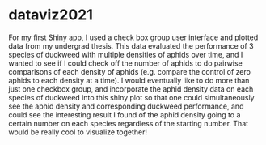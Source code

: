 # dataviz2021
For my first Shiny app, I used a check box group user interface and plotted data from my undergrad thesis. This data evaluated the performance of 3 species of duckweed with multiple densities of aphids over time, and I wanted to see if I could check off the number of aphids to do pairwise comparisons of each density of aphids (e.g. compare the control of zero aphids to each density at a time). I would eventually like to do more than just one checkbox group, and incorporate the aphid density data on each species of duckweed into this shiny plot so that one could simultaneously see the aphid density and corresponding duckweed performance, and could see the interesting result I found of the aphid density going to a certain number on each species regardless of the starting number. That would be really cool to visualize together!

 
 
 
